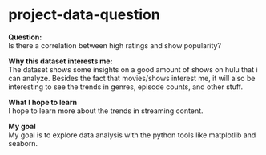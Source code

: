 # project-data-question

**Question:**<br>
Is there a correlation between high ratings and show popularity?

**Why this dataset interests me:**<br>
The dataset shows some insights on a good amount of shows on hulu that i can analyze. Besides the fact that movies/shows interest me, it will also be interesting to see the trends in genres, episode counts, and other stuff.

**What I hope to learn**<br>
I hope to learn more about the trends in streaming content.

**My goal**<br>
My goal is to explore data analysis with the python tools like matplotlib and seaborn.
